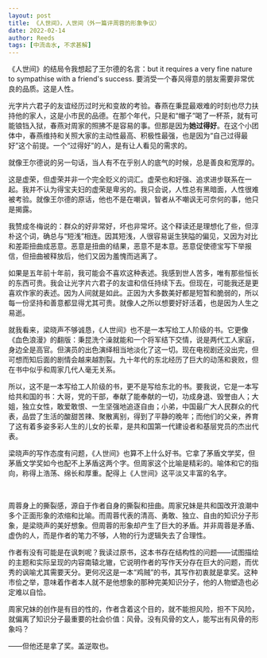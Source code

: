 ```yaml
---
layout: post
title: 《人世间》，人世间（外一篇评周蓉的形象争议）
date: 2022-02-14
author: Reeds
tags: [中流击水, 不求甚解]
---
```


《人世间》的结局令我想起了王尔德的名言：but it requires a very fine nature to sympathise with a friend's success. 要消受一个春风得意的朋友需要非常优良的品质。这是人性。

光字片六君子的友谊经历过时光和变故的考验。春燕在秉昆最艰难的时刻也尽力扶持他的家人，这是小市民的品德。在那个年代，只是和“帽子”喝了一杯茶，就有可能锒铛入狱，春燕对周家的照拂不是容易的事。但那是因为**她过得好**。在这个小团体中，春燕维持和关照大家的主动性最高、积极性最强，也是因为“自己过得最好”这个前提。一个“过得好”的人，是有让人看见的需求的。

就像王尔德说的另一句话，当人有不在乎别人的底气的时候，总是善良和宽厚的。

这是虚荣，但虚荣并非一个完全贬义的词汇。虚荣也和好强、追求进步联系在一起。我并不认为得宝夫妇的虚荣是卑劣的。我只会说，人性总有黑暗面，人性很难被考验。就像王尔德的原话，他也不是在嘲讽，智者从不嘲讽无可奈何的事，他只是揭露。

我赞成冬梅说的：群众的好非常好，坏也非常坏。这个释读还是理想化了些，但淳朴这个词，确总与“短浅”相连。因其短浅，人很容易诞生狭隘的偏见，又因为对比和差距扭曲成恶意。恶意是扭曲的结果，恶意不是本意。恶意促使德宝写下举报信，但扭曲被释放后，他们又因为羞愧而逃离了。

如果是五年前十年前，我可能会不喜欢这种表述。我感到世人苦多，唯有那些恒长的东西可贵。我会让光字片六君子的友谊和信任持续下去。但现在，可能我还是更喜欢作家的表述。因为人间就是如此。正因为大多数美好都是短暂和脆弱的，所以每一份坚持和善意都显得尤其可贵。就像人之所以想要好好活着，也是因为人生之易逝。

就我看来，梁晓声不够诚恳，《人世间》也不是一本写给工人阶级的书。它更像《血色浪漫》的翻版：秉昆洗个澡就能和一个将军结下交情，说是两代工人家庭，身边全是高官。但演员的出色演绎相当地淡化了这一切。现在电视剧还没出完，但可想而知后面的剧情会越来越割裂。九十年代的东北经历了巨大的动荡和衰败，但在书中似乎和周家几代人毫无关系。

所以，这不是一本写给工人阶级的书，更不是写给东北的书。要我说，它是一本写给共和国的书：大哥，党的干部，奉献了能奉献的一切，功成身退、毁誉由人；大姐，独立女性，敢爱敢恨、一生坚强地追逐自由；小弟，中国最广大人民群众的代表，品尝了生活的酸甜苦辣、聚散离别，得到了平静的晚年；而他们的父亲，养育了这有着多姿多彩人生的儿女的长辈，是共和国第一代建设者和基层党员的杰出代表。

梁晓声的写作态度有问题，《人世间》也算不上什么好书。它拿了茅盾文学奖，但茅盾文学奖如今也配不上茅盾这两个字。但周家这个比喻是精彩的。喻体和它的指向，称得上浩荡、绵长和厚重。配得上《人世间》这平淡又丰富的名字。

<br>

周蓉身上的撕裂感，源自于作者自身的撕裂和扭曲。周家兄妹是共和国改开浪潮中多个正面形象的浓缩和比喻。而周蓉代表的清高、勇敢、独立、自由的知识分子形象，是梁晓声的美好想象。但周蓉的形象却产生了巨大的矛盾。并非周蓉是矛盾、虚伪的人，而是作者的笔力不够，人物的行为逻辑失去了合理性。

作者有没有可能是在讽刺呢？我读过原书，这本书存在结构性的问题——试图描绘的主题和实际呈现的内容南辕北辙，它说明作者的写作天分存在巨大的问题，而优秀的讽喻尤其需要天分。更何况这是一本“鸡贼”的书，其写作初衷就是拿奖。这种市侩之举，意味着作者本人就不是他想象的那种完美知识分子，他的人物塑造也必定难以自恰。

周家兄妹的创作是有目的性的，作者含着这个目的，就不能担风险，担不下风险，就偏离了知识分子最重要的社会价值：风骨。没有风骨的文人，能写出有风骨的形象吗？

——但他还是拿了奖。盖逆取也。